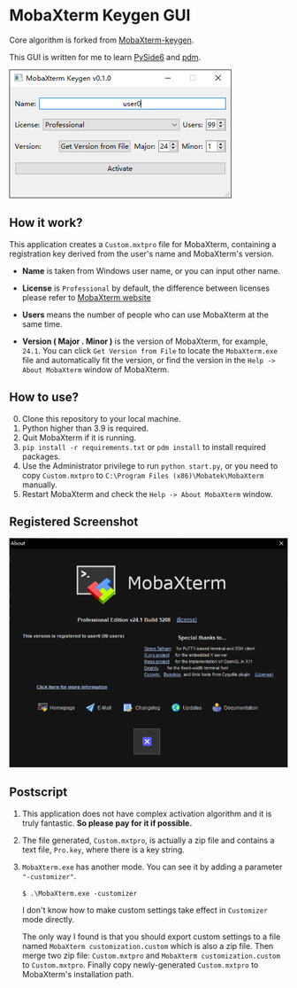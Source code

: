 # MobaXterm Keygen GUI

Core algorithm is forked from [MobaXterm-keygen](https://github.com/flygon2018/MobaXterm-keygen).

This GUI is written for me to learn [PySide6](https://doc.qt.io/qtforpython-6/quickstart.html) and [pdm](https://github.com/pdm-project/pdm).

![keygen_gui](assets/keygen_gui.png)

## How it work?

This application creates a `Custom.mxtpro` file for MobaXterm, containing a registration key derived from the user's name and MobaXterm's version.


- __Name__ is taken from Windows user name, or you can input other name.

- __License__ is `Professional` by default, the difference between licenses please refer to [MobaXterm website](https://mobaxterm.mobatek.net/download.html)

- __Users__ means the number of people who can use MobaXterm at the same time.

- __Version ( Major . Minor )__ is the version of MobaXterm, for example, `24.1`. You can click `Get Version from File` to locate the `MobaXterm.exe` file and automatically fit the version, or find the version in the `Help -> About MobaXterm` window of MobaXterm.

## How to use?

0. Clone this repository to your local machine.
1. Python higher than 3.9 is required.
2. Quit MobaXterm if it is running.
3. `pip install -r requirements.txt` or `pdm install` to install required packages.
4. Use the Administrator privilege to run `python start.py`, or you need to copy `Custom.mxtpro` to `C:\Program Files (x86)\Mobatek\MobaXterm` manually.
5. Restart MobaXterm and check the `Help -> About MobaXterm` window.

## Registered Screenshot

![registered](assets/registered.png)

## Postscript

1. This application does not have complex activation algorithm and it is truly fantastic. __So please pay for it if possible.__

2. The file generated, `Custom.mxtpro`, is actually a zip file and contains a text file, `Pro.key`, where there is a key string.

3. `MobaXterm.exe` has another mode. You can see it by adding a parameter `"-customizer"`.

   ```
   $ .\MobaXterm.exe -customizer
   ```

   I don't know how to make custom settings take effect in `Customizer` mode directly. 
   
   The only way I found is that you should export custom settings to a file named `MobaXterm customization.custom` which is also a zip file. Then merge two zip file: `Custom.mxtpro` and `MobaXterm customization.custom` to `Custom.mxtpro`. Finally copy newly-generated `Custom.mxtpro` to MobaXterm's installation path.

